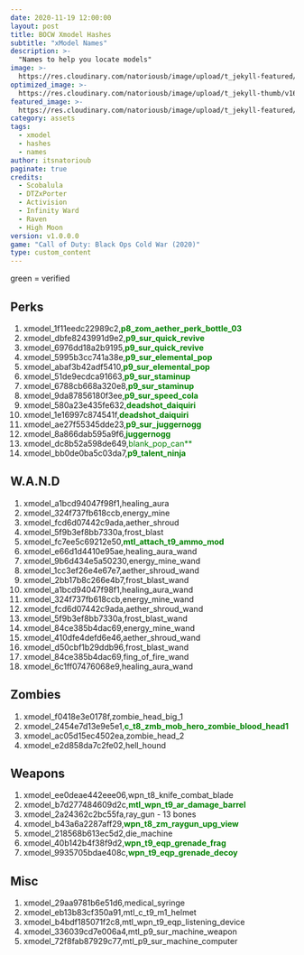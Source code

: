```yaml
---
date: 2020-11-19 12:00:00
layout: post
title: BOCW Xmodel Hashes
subtitle: "xModel Names"
description: >-
  "Names to help you locate models"
image: >-
  https://res.cloudinary.com/natoriousb/image/upload/t_jekyll-featured/v1603912727/ui_loot_weapon_ar_akilo47_a9swsg.png
optimized_image: >- 
  https://res.cloudinary.com/natoriousb/image/upload/t_jekyll-thumb/v1603912727/ui_loot_weapon_ar_akilo47_a9swsg.png
featured_image: >-
  https://res.cloudinary.com/natoriousb/image/upload/t_jekyll-featured/v1603912727/ui_loot_weapon_ar_akilo47_a9swsg.png
category: assets
tags:
  - xmodel
  - hashes
  - names
author: itsnatorioub
paginate: true
credits:
  - Scobalula
  - DTZxPorter
  - Activision
  - Infinity Ward
  - Raven
  - High Moon
version: v1.0.0.0
game: "Call of Duty: Black Ops Cold War (2020)"
type: custom_content
---
```


green = verified
<div><h2>Perks</h2></div>

1. xmodel_1f11eedc22989c2,<span style="color:green">**p8_zom_aether_perk_bottle_03**</span>
1. xmodel_dbfe8243991d9e2,<span style="color:green">**p9_sur_quick_revive**</span>
1. xmodel_6976dd18a2b9195,<span style="color:green">**p9_sur_quick_revive**</span>
1. xmodel_5995b3cc741a38e,<span style="color:green">**p9_sur_elemental_pop**</span>
1. xmodel_abaf3b42adf5410,<span style="color:green">**p9_sur_elemental_pop**</span>
1. xmodel_51de9ecdca91663,<span style="color:green">**p9_sur_staminup**</span>
1. xmodel_6788cb668a320e8,<span style="color:green">**p9_sur_staminup**</span>
1. xmodel_9da87856180f3ee,<span style="color:green">**p9_sur_speed_cola**</span>
1. xmodel_580a23e435fe632,<span style="color:green">**deadshot_daiquiri**</span>
1. xmodel_1e16997c874541f,<span style="color:green">**deadshot_daiquiri**</span>
1. xmodel_ae27f55345dde23,<span style="color:green">**p9_sur_juggernogg**</span>
1. xmodel_8a866dab595a9f6,<span style="color:green">**juggernogg**</span>
1. xmodel_dc8b52a598de649,<span style="color:green">blank_pop_can**</span>
1. xmodel_bb0de0ba5c03da7,<span style="color:green">**p9_talent_ninja**</span>

<div><h2>W.A.N.D</h2></div>

1. xmodel_a1bcd94047f98f1,healing_aura
1. xmodel_324f737fb618ccb,energy_mine
1. xmodel_fcd6d07442c9ada,aether_shroud
1. xmodel_5f9b3ef8bb7330a,frost_blast
1. xmodel_fc7ee5c69212e50,<span style="color:green">**mtl_attach_t9_ammo_mod**</span>
1. xmodel_e66d1d4410e95ae,healing_aura_wand
1. xmodel_9b6d434e5a50230,energy_mine_wand
1. xmodel_1cc3ef26e4e67e7,aether_shroud_wand
1. xmodel_2bb17b8c266e4b7,frost_blast_wand
1. xmodel_a1bcd94047f98f1,healing_aura_wand
1. xmodel_324f737fb618ccb,energy_mine_wand
1. xmodel_fcd6d07442c9ada,aether_shroud_wand
1. xmodel_5f9b3ef8bb7330a,frost_blast_wand
1. xmodel_84ce385b4dac69,energy_mine_wand
1. xmodel_410dfe4defd6e46,aether_shroud_wand
1. xmodel_d50cbf1b29ddb96,frost_blast_wand
1. xmodel_84ce385b4dac69,fing_of_fire_wand
1. xmodel_6c1ff07476068e9,healing_aura_wand

<div><h2>Zombies</h2></div>

1. xmodel_f0418e3e0178f,zombie_head_big_1
1. xmodel_2454e7d13e9e5e1,<span style="color:green">**c_t8_zmb_mob_hero_zombie_blood_head1**</span>
1. xmodel_ac05d15ec4502ea,zombie_head_2
1. xmodel_e2d858da7c2fe02,hell_hound

<div><h2>Weapons</h2></div>

1. xmodel_ee0deae442eee06,wpn_t8_knife_combat_blade
1. xmodel_b7d277484609d2c,<span style="color:green">**mtl_wpn_t9_ar_damage_barrel**</span>
1. xmodel_2a24362c2bc55fa,ray_gun - 13 bones
1. xmodel_b43a6a2287aff29,<span style="color:green">**wpn_t8_zm_raygun_upg_view**</span>
1. xmodel_218568b613ec5d2,die_machine
1. xmodel_40b142b4f38f9d2,<span style="color:green">**wpn_t9_eqp_grenade_frag**</span>
1. xmodel_9935705bdae408c,<span style="color:green">**wpn_t9_eqp_grenade_decoy**</span>

<div><h2>Misc</h2></div>

1. xmodel_29aa9781b6e51d6,medical_syringe 
1. xmodel_eb13b83cf350a91,mtl_c_t9_m1_helmet
1. xmodel_b4bdf185071f2c8,mtl_wpn_t9_eqp_listening_device
1. xmodel_336039cd7e006a4,mtl_p9_sur_machine_weapon
1. xmodel_72f8fab87929c77,mtl_p9_sur_machine_computer